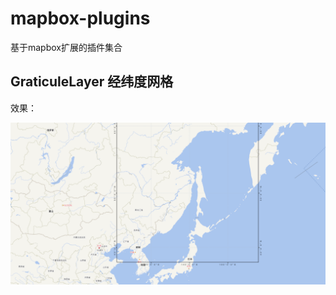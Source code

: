 # mapbox-plugins
基于mapbox扩展的插件集合

## GraticuleLayer 经纬度网格

效果：

![GraticuleLayer](./GraticuleLayer/printscreen.PNG)
